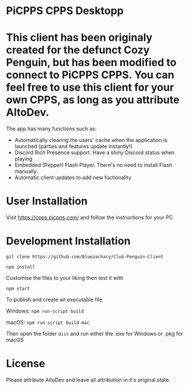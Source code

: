 # PiCPPS CPPS Desktopp

# This client has been originaly created for the defunct Cozy Penguin, but has been modified to connect to PiCPPS CPPS. You can feel free to use this client for your own CPPS, as long as you attribute AltoDev.
The app has many functions such as:
- Automatically clearing the users' cache when the application is launched (parties and features update instantly!)
- Discord Rich Presence support. Have a shiny Discord status when playing
- Embedded (Pepper) Flash Player. There's no need to install Flash manually.
- Automatic client updates to add new fuctionality
# User Installation
Visit https://cpps.picpps.com/ and follow the instructions for your PC
# Development Installation
`git clone https://github.com/Bluezachary/Club-Penguin-Client`

`npm install`

Customise the files to your liking then test it with

`npm start`

To publish and create an executable file

Windows: `npm run-script build`

macOS: `npm run-script build-mac`


Then open the folder `dist` and run either the .exe for Windows or .pkg for macOS
# License
Please attribute AltoDev and leave all attribution in it's original state.
